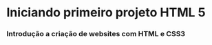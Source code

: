 <h1>Iniciando primeiro projeto HTML 5</h1>

<h3>Introdução a criação de websites com HTML e CSS3 </h3>